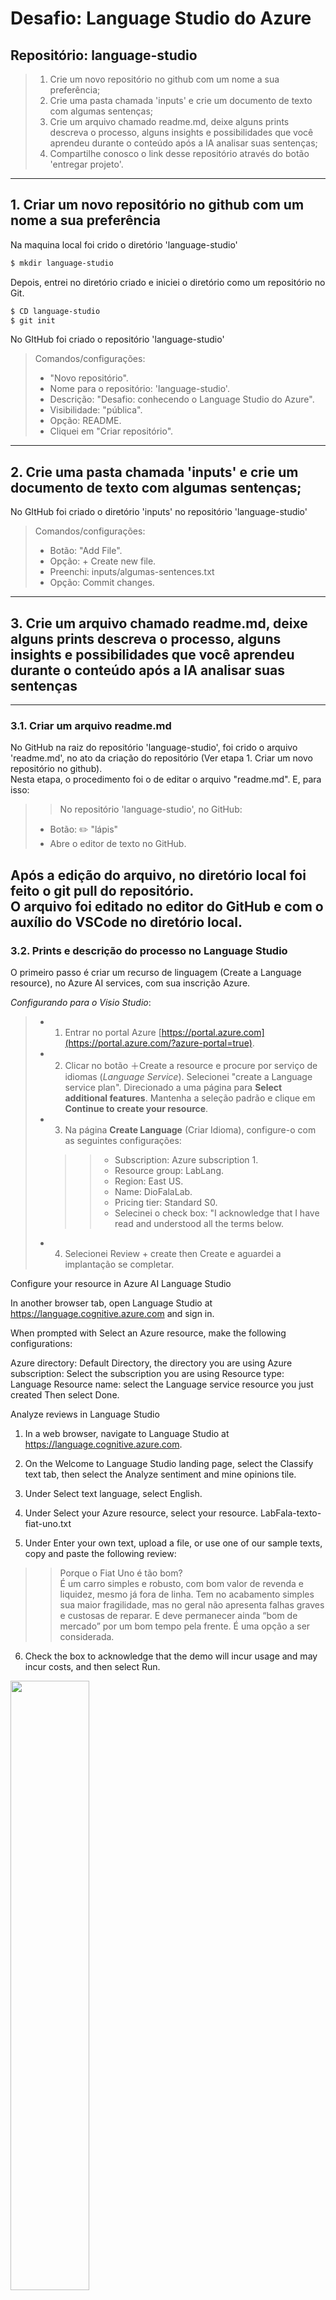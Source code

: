 # Desafio: Language Studio do Azure
## Repositório: language-studio  

> 1. Crie um novo repositório no github com um nome a sua preferência;  
> 2. Crie uma pasta chamada 'inputs' e crie um documento de texto com algumas sentenças;  
> 3. Crie um arquivo chamado readme.md, deixe alguns prints descreva o processo, alguns insights e possibilidades que você aprendeu durante o conteúdo após a IA analisar suas sentenças;  
> 4. Compartilhe conosco o link desse repositório através do botão 'entregar projeto'.  
  
-------

## 1. Criar um novo repositório no github com um nome a sua preferência  

Na maquina local foi crido o diretório 'language-studio'  

~~~bash
$ mkdir language-studio
~~~

Depois, entrei no diretório criado e iniciei o diretório como um repositório no Git.

~~~bash
$ CD language-studio
$ git init
~~~

No GItHub foi criado o repositório 'language-studio'

> Comandos/configurações:  
> 
> - "Novo repositório".  
> - Nome para o repositório: 'language-studio'.  
> - Descrição: "Desafio: conhecendo o Language Studio do Azure".  
> - Visibilidade: "pública".  
> - Opção: README.  
> - Cliquei em "Criar repositório".  
> 

-------

## 2. Crie uma pasta chamada 'inputs' e crie um documento de texto com algumas sentenças;    

No GItHub foi criado o diretório 'inputs' no repositório 'language-studio'

> Comandos/configurações:  
> 
> - Botão: "Add File".  
> - Opção: + Create new file.  
> - Preenchi: inputs/algumas-sentences.txt  
> - Opção: Commit changes.  

-------

## 3. Crie um arquivo chamado readme.md, deixe alguns prints descreva o processo, alguns insights e possibilidades que você aprendeu durante o conteúdo após a IA analisar suas sentenças    

-------

### 3.1. Criar um arquivo readme.md  

No GitHub na raiz do repositório 'language-studio', foi crido o arquivo 'readme.md', no ato da criação do repositório (Ver etapa 1. Criar um novo repositório no github).  
Nesta etapa, o procedimento foi o de editar o arquivo "readme.md". E, para isso:

>>  No repositório 'language-studio', no GitHub:
> - Botão: :pencil2: "lápis"  
> - Abre o editor de texto no GitHub.

Após a edição do arquivo, no diretório local foi feito o git pull do repositório.  
O arquivo foi editado no editor do GitHub e com o auxílio do VSCode no diretório local.  
-------

### 3.2. Prints e descrição do processo no Language Studio  

O primeiro passo é criar um recurso de linguagem (Create a Language resource), no Azure AI services, com sua inscrição Azure.  

*Configurando para o Visio Studio*:
>
>- 1. Entrar no portal Azure [https://portal.azure.com](https://portal.azure.com/?azure-portal=true).  
>- 2. Clicar no botão ＋Create a resource e procure por serviço de idiomas (*Language Service*). Selecionei "create a Language service plan". Direcionado a uma página para **Select additional features**. Mantenha a seleção padrão e clique em **Continue to create your resource**.  
>- 3. Na página **Create Language** (Criar Idioma), configure-o com as seguintes configurações:
>     >> - Subscription: Azure subscription 1.  
>     >> - Resource group: LabLang.  
>     >> - Region: East US.  
>     >> - Name: DioFalaLab.  
>     >> - Pricing tier: Standard S0.  
>     >> - Selecinei o check box: "I acknowledge that I have read and understood all the terms below.  
>
>- 4. Selecionei Review + create then Create e aguardei a implantação se completar.

Configure your resource in Azure AI Language Studio

In another browser tab, open Language Studio at https://language.cognitive.azure.com and sign in.

When prompted with Select an Azure resource, make the following configurations:

Azure directory: Default Directory, the directory you are using
Azure subscription: Select the subscription you are using
Resource type: Language
Resource name: select the Language service resource you just created
Then select Done.


Analyze reviews in Language Studio
1. In a web browser, navigate to Language Studio at https://language.cognitive.azure.com.

2. On the Welcome to Language Studio landing page, select the Classify text tab, then select the Analyze sentiment and mine opinions tile.

3. Under Select text language, select English.

4. Under Select your Azure resource, select your resource. LabFala-texto-fiat-uno.txt

5. Under Enter your own text, upload a file, or use one of our sample texts, copy and paste the following review:

>> Porque o Fiat Uno é tão bom?  
>> É um carro simples e robusto, com bom valor de revenda e liquidez, mesmo já fora de linha. Tem no acabamento simples sua maior fragilidade, mas no geral não apresenta falhas graves e custosas de reparar. E deve permanecer ainda “bom de mercado” por um bom tempo pela frente. É uma opção a ser considerada.  
>

6. Check the box to acknowledge that the demo will incur usage and may incur costs, and then select Run.


<img src="https://github.com/z3mafra/language-studio/blob/main/contents/LabFala-fiat1-titulo.jpg" width="50%">

7. Review the output. Notice that the document is analyzed for sentiment, as well as each sentence. Select Sentence 1 to show the sentiment analysis for that sentence.


<img src="https://github.com/z3mafra/language-studio/blob/main/contents/LabFala-fiat2-titulo.jpg" width="50%">

  
<img src="https://github.com/z3mafra/language-studio/blob/main/contents/LabFala-fiat3-titulo.jpg" width="50%">


run and run (prints)

In this exercise you used Language Studio to either create a new Language resource or use an existing Language resource. You enabled the resource in Settings before trying out the Sentiment and opinion mining service. You then tested the service with three pieces of text.


-------

### 3.3. alguns insights e possibilidades que você aprendeu durante o conteúdo após a IA analisar suas sentenças; 

O Processamento de Linguagem Natural (PNL) é fundamental para compreender e interagir com a linguagem escrita e falada, possibilitando a extração de significado semântico e a formulação de respostas em linguagem natural.  

Agências de Viagens podem usar o Azure Language Studio para analisar avaliações de hotéis, identificando sentimentos e entidades mencionadas, melhorando a experiência do cliente.  

O Azure Language Studio é uma ferramenta poderosa oferecida pela Microsoft para análise de texto e compreensão de linguagem natural. Uma das aplicações mais significativas do Language Studio é a análise de sentimentos, onde ele pode ser utilizado para determinar se as avaliações de produtos, serviços ou qualquer outro tipo de conteúdo são predominantemente positivas ou negativas. Isso é essencial para empresas que desejam entender o feedback dos clientes e a reputação de sua marca. Ao empregar técnicas de processamento de linguagem natural avançadas, o Language Studio é capaz de identificar nuances no texto, capturando não apenas palavras-chave, mas também o contexto e o tom geral das avaliações.  

Através do uso de algoritmos de aprendizado de máquina e modelos de linguagem pré-treinados, o Language Studio é capaz de analisar grandes volumes de avaliações de forma rápida e eficiente. Ele pode detectar palavras e frases que indicam sentimentos positivos ou negativos, levando em consideração aspectos como sarcasmo, ironia e ambiguidade. Isso permite uma avaliação mais precisa e detalhada do sentimento expresso no texto, proporcionando insights valiosos para as empresas.  

Uma das vantagens do Azure Language Studio é sua capacidade de personalização. As empresas podem ajustar os modelos de análise de sentimento de acordo com suas necessidades específicas e o domínio de seu negócio. Isso permite uma análise mais precisa e relevante das avaliações, levando em consideração termos e expressões específicas da indústria ou do público-alvo. Além disso, o Language Studio oferece integração com outras ferramentas e serviços do Azure, permitindo uma implementação suave em diferentes sistemas e plataformas.  

No entanto, é importante reconhecer que nenhuma ferramenta de análise de sentimento é perfeita. O Azure Language Studio pode enfrentar desafios ao lidar com textos complexos ou ambíguos, onde o contexto pode influenciar significativamente o sentimento expresso. Além disso, como qualquer tecnologia baseada em machine learning, o desempenho do Language Studio pode variar dependendo da qualidade dos dados de treinamento e das configurações específicas utilizadas. Portanto, é fundamental complementar a análise automatizada com revisão humana e outras formas de feedback para obter uma compreensão abrangente das avaliações.  


-------

## 4. Compartilhar o link do repositório através do botão 'entregar projeto'  

Antes de finalizar o desafio, uma providência importate é limpar (Clean up) o Language Studio, deletando os recrusos para não gerar custos desnecessários.

### **Clean up**  
Como é recomendado na documentção, senão se pretende fazer mais exercícios, excluir todos os recursos que não precisa mais. Isso evita acumular custos desnecessários.  
‑
>    1. Abra o portal do Azure (<https://portal.azure.com/>) e selecione o grupo de recursos que contém o recurso que você criou.  
>    2. Selecione o recurso e selecione Excluir e depois Sim para confirmar. O recurso é então excluído.
>
>>  - **Observação:** Uma curiosidade que, nesta etapa, a plataforma informou que não houve consumo de recursos, restando ainda um crédito de R$ 988,18, na assinatura gratuita.


### **Postar link do repositório**
Como é recomendado na documentção, senão se pretende fazer mais exercícios, excluir todos os recursos que não precisa mais. Isso evita acumular custos desnecessários.  
>    1. Abra o portal da DIO (<https://www.dio.me/>), com as credenciais e selecione o [Bootcamp Microsoft AZure AI Fundamentals](https://web.dio.me/track/microsoft-azure-ai-fundamentals).
>    2. Entra na Atividade Desafio de projeto: "Reconhecimento Facial e transformação de imagens em Dados no Azure ML"
>    3. Clica no botão "ENTREGAR PROJETO" 
>    4. Cola o link do projeto na caixa de texto "Repositório do Projeto"; Cola a descrição do repositório; Ler e marcar o Check box "Termos de uso", concordando com os termos o recurso; e,
>    5. Selecione Entregar. O Desafio é então entregue.
>

-------

-------
